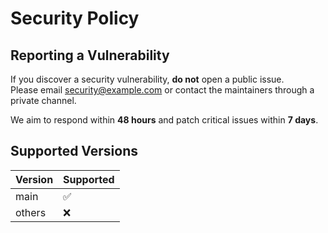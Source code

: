 ﻿# Security Policy

## Reporting a Vulnerability
If you discover a security vulnerability, **do not** open a public issue.  
Please email security@example.com or contact the maintainers through a private channel.

We aim to respond within **48 hours** and patch critical issues within **7 days**.

## Supported Versions
| Version | Supported          |
| ------- | ------------------ |
| main    | ✅                 |
| others  | ❌                 |
